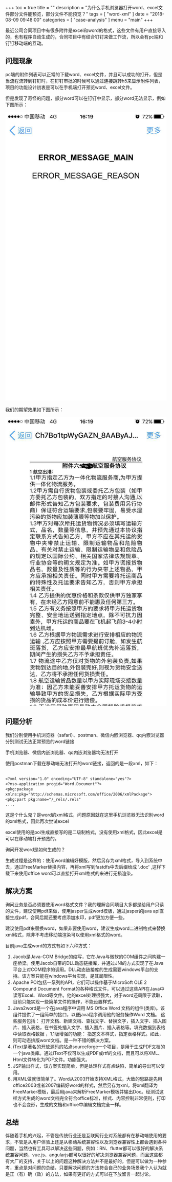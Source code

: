 +++
toc = true
title = ""
description = "为什么手机浏览器打开word、excel文件部分文件能预览，部分文件不能预览？"
tags = [
	"word-xml"
]
date = "2018-08-09 09:48:00"
categories = [
    "case-analysis"
]
menu = "main"
+++

最近公司合同项目中有很多附件是excel和word的格式，这些文件有用户直接导入的，也有程序自动生成的，合同项目中有结合钉钉来做工作流，所以会有pc端和钉钉移动端的互动。

## 问题现象

pc端的附件列表可以正常的下载word、excel文件，并且可以成功的打开，但是当流程流转到钉钉时，在钉钉审批的时候可以通过连接跳转h5来显示附件列表，项目的功能设计初衷是可以在手机端打开预览word、excel文件。

但是发现了奇怪的问题，部分word可以在钉钉中显示，部分word无法显示，例如下图所示：

![](/img/word-xml/1.png)

我们的期望效果如下图所示：

![](/img/word-xml/2.png)

## 问题分析

我们分别使用手机浏览器（safari）、postman、微信内嵌浏览器、qq内嵌浏览器分别测试无法正常预览的word链接

手机浏览器、微信内嵌浏览器、qq内嵌浏览器均无法打开

使用postman下载在移动端无法打开的word链接，返回的是一段xml，如下：

```

<?xml version="1.0" encoding="UTF-8" standalone="yes"?>
<?mso-application progid="Word.Document"?>
<pkg:package xmlns:pkg="http://schemas.microsoft.com/office/2006/xmlPackage"><pkg:part pkg:name="/_rels/.rels"
....
```

这是个什么鬼？是word的xml格式，问题原因就在这里手机浏览器无法识别word的xml格式，因此再次尝试excel

excel使用的是poi生成直接写的是二级制格式，没有使用xml格式，因此excel是可以在移动端打开预览的。

询问开发word是如何生成的？

生成过程是这样的：使用word编辑好模版，然后另存为xml格式，导入到系统中去，通过FreeMarker替换内容，再将xml写到fastdfs中去后缀给成 '.doc' ,这样下载下来使用office word可以直接打开xml格式的来进行无损渲染。

## 解决方案

询问业务是否必须要使用word格式文件？我的理解合同项目大多都是给用户只读的文件，建议使用pdf来做，使用jasper生成word模版，通过jasper的java api直接生成pdf，合同后期还要考虑添加水印，pdf更加方便一些。

建议使用pdf来替换word，如果非要使用word，建议生成word二进制格式来替换xml格式，除非不考虑移动端渲染可以使用xml格式的word。

目前java生成word的方式有如下六种方式：

1. Jacob是Java-COM Bridge的缩写，它在Java与微软的COM组件之间构建一座桥梁。使用Jacob自带的DLL动态链接库，并通过JNI的方式实现了在Java平台上对COM程序的调用。DLL动态链接库的生成需要windows平台的支持。该方案只能在windows平台实现，是其局限性。
2. Apache POI包括一系列的API，它们可以操作基于MicroSoft OLE 2 Compound Document Format的各种格式文件，可以通过这些API在Java中读写Excel、Word等文件。他的excel处理很强大，对于word还局限于读取，目前只能实现一些简单文件的操作，不能设置样式。
3. Java2word是一个在java程序中调用 MS Office Word 文档的组件(类库)。该组件提供了一组简单的接口，以便java程序调用他的服务操作Word 文档。 这些服务包括： 打开文档、新建文档、查找文字、替换文字，插入文字、插入图片、插入表格，在书签处插入文字、插入图片、插入表格等。填充数据到表格中读取表格数据 ，1.1版增强的功能： 指定文本样式，指定表格样式。如此，则可动态排版word文档。是一种不错的解决方案。
4. iText是著名的开放源码的站点sourceforge一个项目，是用于生成PDF文档的一个java类库。通过iText不仅可以生成PDF或rtf的文档，而且可以将XML、Html文件转化为PDF文件。功能强大。
5. JSP输出样式，该方案实现简单，但是处理样式有点缺陷，简单的导出可以使用。
6. 用XML做就很简单了。Word从2003开始支持XML格式，大致的思路是先用office2003或者2007编辑好word的样式，然后另存为xml，将xml翻译为FreeMarker模板，最后用java来解析FreeMarker模板并输出Doc。经测试这样方式生成的word文档完全符合office标准，样式、内容控制非常便利，打印也不会变形，生成的文档和office中编辑文档完全一样。

## 总结

伴随着手机的兴起，不管是传统行业还是互联网行业对系统都有在移动端使用的要求，不管是从用户体验上还是从移动系统兼容性以及浏览器兼容性上都会遇到各种问题，当然也有工具可以解决这些问题，例如：RN、flutter都可以很好的解决系统兼容问题，vue.js、angularjs都可以很好的解决浏览器兼容问题，而且这些都有大厂的支持，关于以上的问题这种解决方法并不是最好的，但是可以做为一种参考，重点是对问题的总结，只要解决问题的方法符合自己的业务场景我个人认为就是正（有）确（效）的方法，如果有更好的方式可以在下放留言一起讨论。

